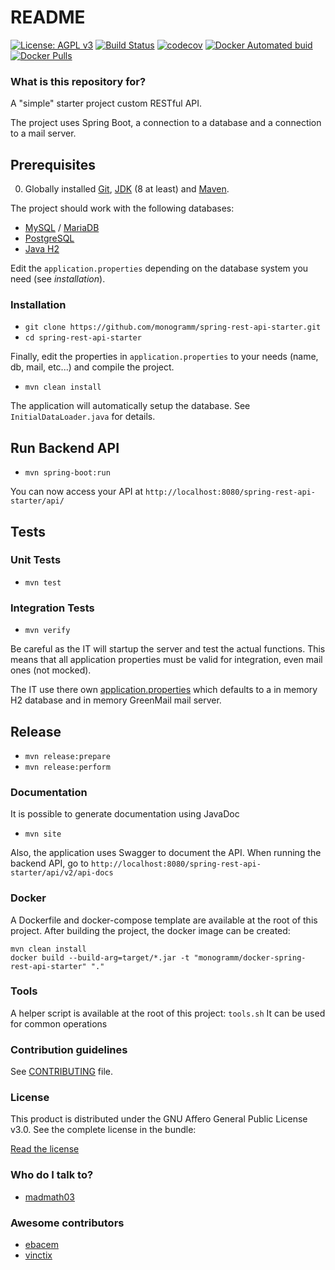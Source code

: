 # README #

[![License: AGPL v3](https://img.shields.io/badge/License-AGPL%20v3-blue.svg)](http://www.gnu.org/licenses/agpl.html)
[![Build
Status](https://secure.travis-ci.org/Monogramm/spring-rest-api-starter.png)](https://travis-ci.org/Monogramm/spring-rest-api-starter)
[![codecov](https://codecov.io/gh/Monogramm/spring-rest-api-starter/branch/master/graph/badge.svg)](https://codecov.io/gh/Monogramm/spring-rest-api-starter)
[![Docker Automated buid](https://img.shields.io/docker/build/monogramm/spring-rest-api-starter.svg)](https://hub.docker.com/r/monogramm/spring-rest-api-starter/)
[![Docker Pulls](https://img.shields.io/docker/pulls/monogramm/spring-rest-api-starter.svg)](https://hub.docker.com/r/monogramm/spring-rest-api-starter/)

### What is this repository for? ###

A "simple" starter project custom RESTful API.

The project uses Spring Boot, a connection to a database and a connection to a mail server.

## Prerequisites
0. Globally installed [Git](https://git-scm.com/), [JDK](https://www.java.com/download/) (8 at least) and [Maven](https://maven.apache.org/).

The project should work with the following databases:
* [MySQL](https://www.mysql.com/) / [MariaDB](https://mariadb.org/)
* [PostgreSQL](https://www.postgresql.org/)
* [Java H2](http://www.h2database.com)

Edit the `application.properties` depending on the database system you need (see _installation_).

### Installation ###

* `git clone https://github.com/monogramm/spring-rest-api-starter.git`
* `cd spring-rest-api-starter`

Finally, edit the properties in `application.properties` to your needs (name, db, mail, etc...) and compile the project.

* `mvn clean install`

The application will automatically setup the database. See `InitialDataLoader.java` for details.

## Run Backend API
* `mvn spring-boot:run`

You can now access your API at `http://localhost:8080/spring-rest-api-starter/api/`

## Tests
### Unit Tests
* `mvn test`

### Integration Tests
* `mvn verify`

Be careful as the IT will startup the server and test the actual functions. This means that all application properties must be valid for integration, even mail ones (not mocked).

The IT use there own [application.properties](src/integration-test/resources/application.properties) which defaults to a in memory H2 database and in memory GreenMail mail server.

## Release

* `mvn release:prepare`
* `mvn release:perform`

### Documentation

It is possible to generate documentation using JavaDoc
* `mvn site`

Also, the application uses Swagger to document the API.
When running the backend API, go to  `http://localhost:8080/spring-rest-api-starter/api/v2/api-docs`

### Docker

A Dockerfile and docker-compose template are available at the root of this project.
After building the project, the docker image can be created:
```
mvn clean install
docker build --build-arg=target/*.jar -t "monogramm/docker-spring-rest-api-starter" "."
```

### Tools

A helper script is available at the root of this project: `tools.sh`
It can be used for common operations

### Contribution guidelines ###

See [CONTRIBUTING](CONTRIBUTING.md) file.

### License ###

This product is distributed under the GNU Affero General Public License v3.0.
See the complete license in the bundle:

[Read the license](https://github.com/Monogramm/spring-rest-api-starter/blob/master/LICENSE)

### Who do I talk to? ###

* [madmath03](https://github.com/madmath03)

### Awesome contributors ###

* [ebacem](https://github.com/ebacem)
* [vinctix](https://github.com/vinctix)

